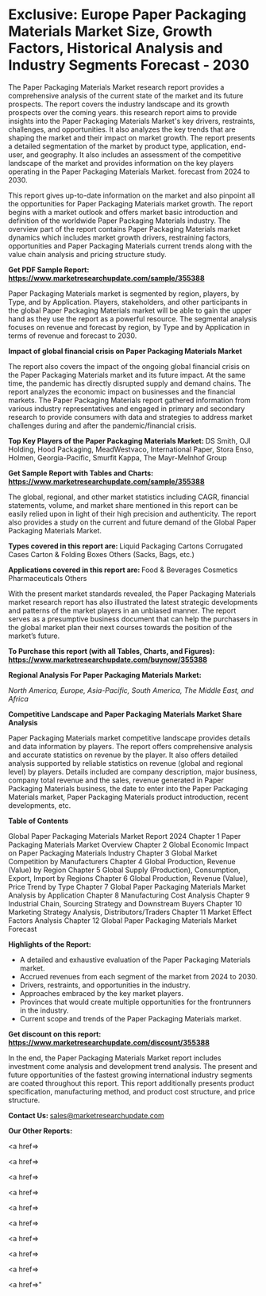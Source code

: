 # Exclusive: Europe Paper Packaging Materials Market Size, Growth Factors, Historical Analysis and Industry Segments Forecast - 2030

The Paper Packaging Materials Market research report provides a comprehensive analysis of the current state of the market and its future prospects. The report covers the industry landscape and its growth prospects over the coming years. this research report aims to provide insights into the Paper Packaging Materials Market's key drivers, restraints, challenges, and opportunities. It also analyzes the key trends that are shaping the market and their impact on market growth. The report presents a detailed segmentation of the market by product type, application, end-user, and geography. It also includes an assessment of the competitive landscape of the market and provides information on the key players operating in the Paper Packaging Materials Market. forecast from 2024 to 2030.

This report gives up-to-date information on the market and also pinpoint all the opportunities for Paper Packaging Materials market growth. The report begins with a market outlook and offers market basic introduction and definition of the worldwide Paper Packaging Materials industry. The overview part of the report contains Paper Packaging Materials market dynamics which includes market growth drivers, restraining factors, opportunities and Paper Packaging Materials current trends along with the value chain analysis and pricing structure study.

<strong><b>Get PDF Sample Report: <a href=https://www.marketresearchupdate.com/sample/355388>https://www.marketresearchupdate.com/sample/355388</a></b></strong>

Paper Packaging Materials market is segmented by region, players, by Type, and by Application. Players, stakeholders, and other participants in the global Paper Packaging Materials market will be able to gain the upper hand as they use the report as a powerful resource. The segmental analysis focuses on revenue and forecast by region, by Type and by Application in terms of revenue and forecast to 2030.

<strong><b>Impact of global financial crisis on Paper Packaging Materials Market</b></strong>

The report also covers the impact of the ongoing global financial crisis on the Paper Packaging Materials market and its future impact. At the same time, the pandemic has directly disrupted supply and demand chains. The report analyzes the economic impact on businesses and the financial markets. The Paper Packaging Materials report gathered information from various industry representatives and engaged in primary and secondary research to provide consumers with data and strategies to address market challenges during and after the pandemic/financial crisis.

<strong><b>Top Key Players of the Paper Packaging Materials Market:
</b></strong>DS Smith, OJI Holding, Hood Packaging, MeadWestvaco, International Paper, Stora Enso, Holmen, Georgia-Pacific, Smurfit Kappa, The Mayr-Melnhof Group<strong><b>
</b></strong>

<strong><b>Get Sample Report with Tables and Charts: <a href=https://www.marketresearchupdate.com/sample/355388>https://www.marketresearchupdate.com/sample/355388</a></b></strong>

The global, regional, and other market statistics including CAGR, financial statements, volume, and market share mentioned in this report can be easily relied upon in light of their high precision and authenticity. The report also provides a study on the current and future demand of the Global Paper Packaging Materials Market.

<strong><b>Types covered in this report are:
</b></strong>Liquid Packaging Cartons
Corrugated Cases
Carton & Folding Boxes
Others (Sacks, Bags, etc.)<strong><b>
</b></strong>

<strong><b>Applications covered in this report are:
</b></strong>Food & Beverages
Cosmetics
Pharmaceuticals
Others<strong><b>
</b></strong>

With the present market standards revealed, the Paper Packaging Materials market research report has also illustrated the latest strategic developments and patterns of the market players in an unbiased manner. The report serves as a presumptive business document that can help the purchasers in the global market plan their next courses towards the position of the market’s future.

<strong><b>To Purchase this report (with all Tables, Charts, and Figures): <a href=https://www.marketresearchupdate.com/buynow/355388>https://www.marketresearchupdate.com/buynow/355388</a></b></strong>

<strong><b>Regional Analysis For Paper Packaging Materials Market:</b></strong>

<em><i>North America, Europe, Asia-Pacific, South America, The Middle East, and Africa</i></em>

<strong><b>Competitive Landscape and Paper Packaging Materials Market Share Analysis</b></strong>

Paper Packaging Materials market competitive landscape provides details and data information by players. The report offers comprehensive analysis and accurate statistics on revenue by the player. It also offers detailed analysis supported by reliable statistics on revenue (global and regional level) by players. Details included are company description, major business, company total revenue and the sales, revenue generated in Paper Packaging Materials business, the date to enter into the Paper Packaging Materials market, Paper Packaging Materials product introduction, recent developments, etc.

<strong><b>Table of Contents</b></strong>

Global Paper Packaging Materials Market Report 2024
Chapter 1 Paper Packaging Materials Market Overview
Chapter 2 Global Economic Impact on Paper Packaging Materials Industry
Chapter 3 Global Market Competition by Manufacturers
Chapter 4 Global Production, Revenue (Value) by Region
Chapter 5 Global Supply (Production), Consumption, Export, Import by Regions
Chapter 6 Global Production, Revenue (Value), Price Trend by Type
Chapter 7 Global Paper Packaging Materials Market Analysis by Application
Chapter 8 Manufacturing Cost Analysis
Chapter 9 Industrial Chain, Sourcing Strategy and Downstream Buyers
Chapter 10 Marketing Strategy Analysis, Distributors/Traders
Chapter 11 Market Effect Factors Analysis
Chapter 12 Global Paper Packaging Materials Market Forecast

<strong><b>Highlights of the Report:</b></strong>

- A detailed and exhaustive evaluation of the Paper Packaging Materials market.
- Accrued revenues from each segment of the market from 2024 to 2030.
- Drivers, restraints, and opportunities in the industry.
- Approaches embraced by the key market players.
- Provinces that would create multiple opportunities for the frontrunners in the industry.
- Current scope and trends of the Paper Packaging Materials market.

<strong><b>Get discount on this report: <a href=https://www.marketresearchupdate.com/discount/355388>https://www.marketresearchupdate.com/discount/355388</a></b></strong>

In the end, the Paper Packaging Materials Market report includes investment come analysis and development trend analysis. The present and future opportunities of the fastest growing international industry segments are coated throughout this report. This report additionally presents product specification, manufacturing method, and product cost structure, and price structure.

<strong><b>Contact Us:
</b></strong>sales@marketresearchupdate.com

<strong>Our Other Reports:</strong>

<a href=></a>

<a href=></a>

<a href=></a>

<a href=></a>

<a href=></a>

<a href=></a>

<a href=></a>

<a href=></a>

<a href=></a>

<a href=></a>"
